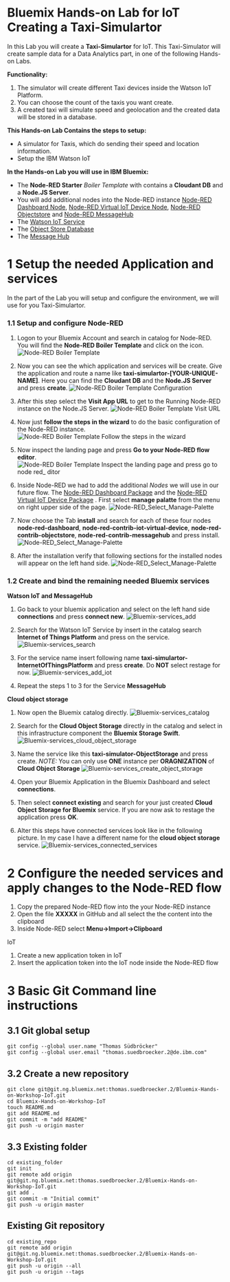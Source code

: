 # Bluemix Hands-on Lab for IoT Creating a Taxi-Simulartor

In this Lab you will create a **Taxi-Simulartor** for IoT. This Taxi-Simulator will create sample data for a Data Analytics part, in one of the following Hands-on Labs.

**Functionality:**

1. The simulator will create different Taxi devices inside the Watson IoT Platform.
2. You can choose the count of the taxis you want create.
3. A created taxi will simulate speed and geolocation and the created data will be stored in a database.

**This Hands-on Lab Contains the steps to setup:**

* A simulator for Taxis, which do sending their speed and location information.
* Setup the IBM Watson IoT

**In the Hands-on Lab  you will use in IBM Bluemix:**

* The **Node-RED Starter** _Boiler Template_ with contains a **Cloudant DB** and a **Node.JS Server**.
* You will add additional nodes into the Node-RED instance [Node-RED Dashboard Node](https://flows.nodered.org/node/node-red-dashboard), [Node-RED Virtual IoT Device Node](https://www.npmjs.com/package/node-red-contrib-iot-virtual-device), [Node-RED Objectstore](http://flows.nodered.org/node/node-red-contrib-objectstore) and [Node-RED MessageHub](https://flows.nodered.org/node/node-red-contrib-messagehub)
* The [Watson IoT Service](https://console.bluemix.net/catalog/services/internet-of-things-platform?env_id=ibm%3Ayp%3Aus-south)
* The [Object Store Database](https://console.bluemix.net/catalog/services/Object-Storage?env_id=ibm%3Ayp%3Aus-south)
* The [Message Hub](https://console.bluemix.net/catalog/?context=services&app=bdd3e76c-09b7-47a6-8515-50c7e6b477e9&env_id=ibm%3Ayp%3Aeu-gb&search=Message%20Hub)

# 1 Setup the needed Application and services

In the part of the Lab you will setup and configure the environment, we will use for you Taxi-Simulartor.

### 1.1 Setup and configure Node-RED

1. Logon to your Bluemix Account and search in catalog for Node-RED. You will find the **Node-RED Boiler Template** and click on the icon.
![Node-RED Boiler Template](images/01_Node-RED_Starter.jpg)

2. Now you can see the which application and services will be create. Give the application and route a name like **taxi-simulartor-[YOUR-UNIQUE-NAME]**. Here you can find the **Cloudant DB** and the **Node.JS Server** and press **create**.
![Node-RED Boiler Template Configuration](images/02_Node-RED_Starter_Setup.jpg)

3. After this step select the **Visit App URL** to get to the Running Node-RED instance on the Node.JS Server.
![Node-RED Boiler Template Visit URL](images/03_Node-RED_Starter-visit-URL.jpg)

4. Now just **follow the steps in the wizard** to do the basic configuration of the Node-RED instance.
![Node-RED Boiler Template Follow the steps in the wizard](images/04_Node-RED_Follow_the_Steps_in_the_wizard.jpg)

5. Now inspect the landing page and press **Go to your Node-RED flow editor**.
![Node-RED Boiler Template Inspect the landing page and press go to node red_ ditor](images/05_Node-RED_Inspect_the_landing_page_and_press_go_to_node_red_editor.jpg)

6. Inside Node-RED we had to add the additional _Nodes_ we will use in our future flow. The [Node-RED Dashboard Package](https://flows.nodered.org/node/node-red-dashboard) and the [Node-RED Virtual IoT Device Package](https://www.npmjs.com/package/node-red-contrib-iot-virtual-device) . First select **manage palatte** from the menu on right upper side of the page.
![Node-RED_Select_Manage-Palette](images/06_Node-RED_Select_Manage-Palette.jpg)

7. Now choose the Tab **install** and search for each of these four nodes **node-red-dashboard**, **node-red-contrib-iot-virtual-device**, **node-red-contrib-objectstore**, **node-red-contrib-messagehub** and press install.
![Node-RED_Select_Manage-Palette](images/07_Node-RED_Install_nodes.jpg)

8. After the installation verify that following sections for the installed nodes will appear on the left hand side.
![Node-RED_Select_Manage-Palette](images/08_Node-RED_List_of_installed_nodes.jpg)

### 1.2 Create and bind the remaining needed Bluemix services

**Watson IoT and MessageHub**

1. Go back to your bluemix application and select on the left hand side **connections** and press **connect new**.
![Bluemix-services_add](images/01_Bluemix_services_add.jpg)

2. Search for the Watson IoT Service by insert in the catalog search **Internet of Things Platform** and press on the service.
![Bluemix-services_search](images/02_Bluemix_services_search.jpg)

3. For the service name insert following name **taxi-simulartor-InternetOfThingsPlatform** and press **create**. Do **NOT** select restage for now.
![Bluemix-services_add_iot](images/02_Bluemix_services_add_iot.jpg)

4. Repeat the steps 1 to 3 for the Service **MessageHub**

**Cloud object storage**

1. Now open the Bluemix catalog directly.
![Bluemix-services_catalog](images/04_Bluemix_services_catalog.jpg)

2. Search for the **Cloud Object Storage** directly in the catalog and select in this infrastructure component the **Bluemix Storage Swift**.
![Bluemix-services_cloud_object_storage](images/05_Bluemix-services_cloud_object_storage.jpg)

3. Name the service like this **taxi-simulator-ObjectStorage** and press create. _NOTE:_ You can only use **ONE** instance per **ORAGNIZATION** of **Cloud Object Storage**
![Bluemix-services_create_object_storage](images/06_Bluemix-services_create_object_storage.jpg)

4. Open your Bluemix Application in the Bluemix Dashboard and select **connections**.

5. Then select **connect existing** and search for your just created **Cloud Object Storage for Bluemix** service. If you are now ask to restage the application press **OK**.

6. Alter this steps have connected services look like in the following picture. In my case I have a different name for the **cloud object storage** service.
![Bluemix-services_connected_services](images/07_Bluemix_services_connected_services.jpg)

# 2 Configure the needed services and apply changes to the Node-RED flow

1. Copy the prepared Node-RED flow into the your Node-RED instance
2. Open the file **XXXXX** in GitHub and all select the the content into the clipboard
3. Inside Node-RED select **Menu->Import->Clipboard**

IoT
1. Create a new application token in IoT
2. Insert the application token into the IoT node inside the Node-RED flow


# 3 Basic Git Command line instructions

## 3.1 Git global setup

```
git config --global user.name "Thomas Südbröcker"
git config --global user.email "thomas.suedbroecker.2@de.ibm.com"
```
## 3.2 Create a new repository

```
git clone git@git.ng.bluemix.net:thomas.suedbroecker.2/Bluemix-Hands-on-Workshop-IoT.git
cd Bluemix-Hands-on-Workshop-IoT
touch README.md
git add README.md
git commit -m "add README"
git push -u origin master
```

## 3.3 Existing folder

```
cd existing_folder
git init
git remote add origin git@git.ng.bluemix.net:thomas.suedbroecker.2/Bluemix-Hands-on-Workshop-IoT.git
git add .
git commit -m "Initial commit"
git push -u origin master
```

## Existing Git repository

```
cd existing_repo
git remote add origin git@git.ng.bluemix.net:thomas.suedbroecker.2/Bluemix-Hands-on-Workshop-IoT.git
git push -u origin --all
git push -u origin --tags
```
